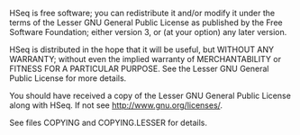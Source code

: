 HSeq is free software; you can redistribute it and/or modify it under
the terms of the Lesser GNU General Public License as published by
the Free Software Foundation; either version 3, or (at your option)
any later version.

HSeq is distributed in the hope that it will be useful, but WITHOUT
ANY WARRANTY; without even the implied warranty of MERCHANTABILITY or
FITNESS FOR A PARTICULAR PURPOSE.  See the Lesser GNU General Public
License for more details.

You should have received a copy of the Lesser GNU General Public License along
with HSeq.  If not see <http://www.gnu.org/licenses/>.

See files COPYING and COPYING.LESSER for details.
